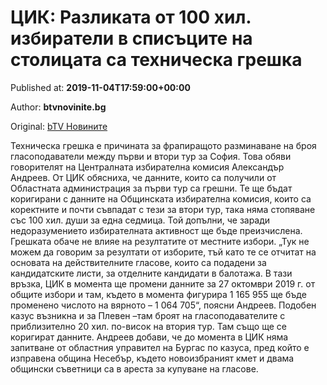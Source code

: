 
# ЦИК: Разликата от 100 хил. избиратели в списъците на столицата са техническа грешка

Published at: **2019-11-04T17:59:00+00:00**

Author: **btvnovinite.bg**

Original: [bTV Новините](https://btvnovinite.bg/bulgaria/cik-razlikata-ot-100-hil-izbirateli-v-spisacite-na-stolicata-sa-tehnicheska-greshka.html)

Техническа грешка е причината за фрапиращото разминаване на броя гласоподаватели между първи и втори тур за София. Това обяви говорителят на Централната избирателна комисия Александър Андреев.
От ЦИК обясниха, че данните, които са получили от Областната администрация за първи тур са грешни. Те ще бъдат коригирани с данните на Общинската избирателна комисия, които са коректните и почти съвпадат с тези за втори тур, така няма стопяване със 100 хил. души за една седмица.
Той допълни, че заради недоразумението избирателната активност ще бъде преизчислена. Грешката обаче не влияе на резултатите от местните избори.
„Тук не можем да говорим за резултати от изборите, тъй като те се отчитат на основата на действителните гласове, които са подадени за кандидатските листи, за отделните кандидати в балотажа. В тази връзка, ЦИК в момента ще промени данните за 27 октомври 2019 г. от общите избори и там, където в момента фигурира 1 165 955 ще бъде променено числото на вярното – 1 064 705“, поясни Андреев.
Подобен казус възникна и за Плевен –там броят на гласоподавателите с приблизително 20 хил. по-висок на втория тур. Там също ще се коригират данните.
Андреев добави, че до момента в ЦИК няма запитване от областния управител на Бургас по казуса, пред който е изправена община Несебър, където новоизбраният кмет и двама общински съветници са в ареста за купуване на гласове.
